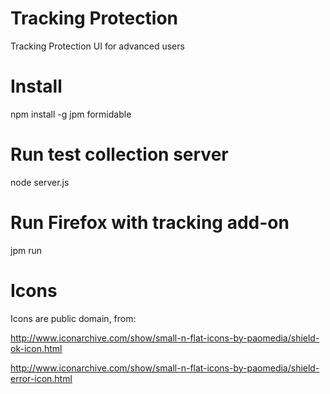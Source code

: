 # Tracking Protection
Tracking Protection UI for advanced users

# Install

  npm install -g jpm formidable

# Run test collection server

  node server.js

# Run Firefox with tracking add-on

  jpm run

# Icons
Icons are public domain, from:

http://www.iconarchive.com/show/small-n-flat-icons-by-paomedia/shield-ok-icon.html

http://www.iconarchive.com/show/small-n-flat-icons-by-paomedia/shield-error-icon.html
